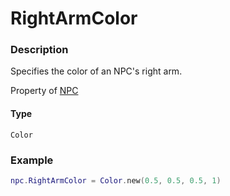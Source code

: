 # RightArmColor
### Description
Specifies the color of an NPC's right arm.

Property of [NPC](/classes/NPC/)

#### Type
`Color`

### Example
```lua
npc.RightArmColor = Color.new(0.5, 0.5, 0.5, 1)
```
